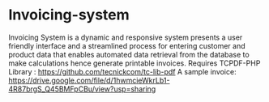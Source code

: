 # Invoicing-system
Invoicing System is a dynamic and responsive system presents a user friendly interface and a streamlined process for entering customer and product data that enables automated data retrieval from the database to make calculations hence generate printable invoices. Requires TCPDF-PHP Library : https://github.com/tecnickcom/tc-lib-pdf
A sample invoice: https://drive.google.com/file/d/1hwmcieWkrLb1-4R87brgS_Q45BMFpCBu/view?usp=sharing
